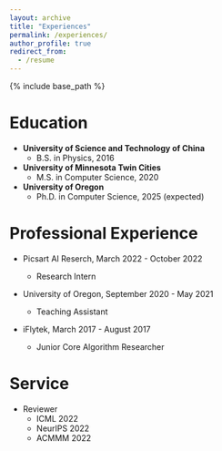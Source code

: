 ```yaml
---
layout: archive
title: "Experiences"
permalink: /experiences/
author_profile: true
redirect_from:
  - /resume
---
```


{% include base_path %}

Education
======
* **University of Science and Technology of China**
  * B.S. in Physics, 2016
* **University of Minnesota Twin Cities**
  * M.S. in Computer Science, 2020
* **University of Oregon**
  * Ph.D. in Computer Science, 2025 (expected)

Professional Experience
======
* Picsart AI Reserch, March 2022 - October 2022
  * Research Intern

* University of Oregon, September 2020 - May 2021
  * Teaching Assistant

* iFlytek, March 2017 - August 2017
  * Junior Core Algorithm Researcher

Service
======
* Reviewer
  * ICML 2022
  * NeurIPS 2022
  * ACMMM 2022
